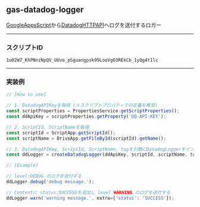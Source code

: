 ## gas-datadog-logger

[GoogleAppsScript](https://script.google.com/home)から[DatadogHTTPAPI](https://docs.datadoghq.com/ja/api/latest/logs/)へログを送付するロガー

---

### スクリプトID

```copy
1u02W7_KhPNnzNpQV_UUvo_pSguangpsk99LooVgO3REkCb_1yQg4t1lc
```

---

### 実装例

```javascript
// [How to use]

// 1. DatadogAPIKeyを取得 (※スクリプトプロパティでの定義を推奨)
const scriptProperties = PropertiesService.getScriptProperties();
const ddApiKey = scriptProperties.getProperty('DD-API-KEY');

// 2. ScriptId, ScriptNameを取得
const scriptId = ScriptApp.getScriptId();
const scriptName = DriveApp.getFileById(scriptId).getName();

// 3. DatadogAPIKey, ScriptId, ScriptName, tagを引数にDatadogLoggerをインスタンス化
const ddLogger = createDatadogLogger(ddApiKey, scriptId, scriptName, tags={'version': '1.0.0'});

// [Example]

// level:DEBUG のログを送付する
ddLogger.debug('debug message.');

// Contentに status:SUCCESSを追加し level:WARNING のログを送付する
ddLogger.warn('warning message.', extra={'status': 'SUCCESS'});
```
